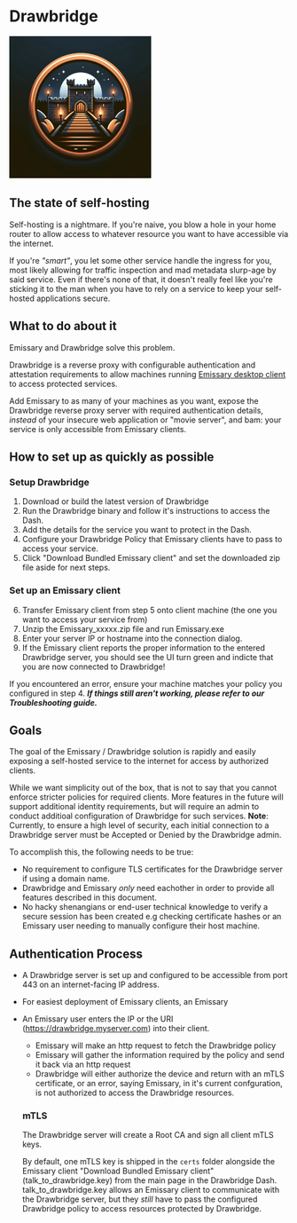 # Drawbridge
![Drawbridge Logo](./drawbridge_logo.jpg)
## The state of self-hosting 
Self-hosting is a nightmare. If you're naive, you blow a hole in your home router to allow access to whatever resource you want to have accessible via the internet. 

If you're *"smart"*, you let some other service handle the ingress for you, most likely allowing for traffic inspection and mad metadata slurp-age by said service. 
Even if there's none of that, it doesn't really feel like you're sticking it to the man when you have to rely on a service to keep your self-hosted applications secure.

## What to do about it
Emissary and Drawbridge solve this problem. 

Drawbridge is a reverse proxy with configurable authentication and attestation requirements to allow machines running [Emissary desktop client](https://github.com/dhens/Emissary) to access protected services.

Add Emissary to as many of your machines as you want, expose the Drawbridge reverse proxy server with required authentication details, _instead_ of your insecure web application or "movie server", and bam: your service is only accessible from Emissary clients.

## How to set up as quickly as possible
### Setup Drawbridge
1. Download or build the latest version of Drawbridge
2. Run the Drawbridge binary and follow it's instructions to access the Dash.
3. Add the details for the service you want to protect in the Dash.
4. Configure your Drawbridge Policy that Emissary clients have to pass to access your service.
5. Click "Download Bundled Emissary client" and set the downloaded zip file aside for next steps.
### Set up an Emissary client
6. Transfer Emissary client from step 5 onto client machine (the one you want to access your service from)
7. Unzip the Emissary_xxxxx.zip file and run Emissary.exe
8. Enter your server IP or hostname into the connection dialog.
9. If the Emissary client reports the proper information to the entered Drawbridge server, you should see the UI turn green and indicte that you are now connected to Drawbridge!
  
  If you encountered an error, ensure your machine matches your policy you configured in step 4. ***If things still aren't working, please refer to our Troubleshooting guide.***

## Goals
The goal of the Emissary / Drawbridge solution is rapidly and easily exposing a self-hosted service to the internet for access by authorized clients.

While we want simplicity out of the box, that is not to say that you cannot enforce stricter policies for required clients. More features in the future will support additional identity requirements, but will require an admin to conduct additioal configuration of Drawbridge for such services.
**Note**: Currently, to ensure a high level of security, each initial connection to a Drawbridge server must be Accepted or Denied by the Drawbridge admin.

To accomplish this, the following needs to be true:
- No requirement to configure TLS certificates for the Drawbridge server if using a domain name.
- Drawbridge and Emissary _only_ need eachother in order to provide all features described in this document.
- No hacky shenangians or end-user technical knowledge to verify a secure session has been created e.g checking certificate hashes or an Emissary user needing to manually configure their host machine.

  
## Authentication Process 
- A Drawbridge server is set up and configured to be accessible from port 443 on an internet-facing IP address.
- For easiest deployment of Emissary clients, an Emissary 
- An Emissary user enters the IP or the URI (https://drawbridge.myserver.com) into their client.
  - Emissary will make an http request to fetch the Drawbridge policy
  - Emissary will gather the information required by the policy and send it back via an http request
  - Drawbridge will either authorize the device and return with an mTLS certificate, or an error, saying Emissary, in it's current confguration, is not authorized to access the Drawbridge resources.

  ### mTLS
  The Drawbridge server will create a Root CA and sign all client mTLS keys.
  
  By default, one mTLS key is shipped in the `certs` folder alongside the Emissary client "Download Bundled Emissary client" (talk_to_drawbridge.key) from the main page in the Drawbridge Dash.
  talk_to_drawbridge.key allows an Emissary client to communicate with the Drawbridge server, but they _still_ have to pass the configured Drawbridge policy to access resources protected by Drawbridge.
